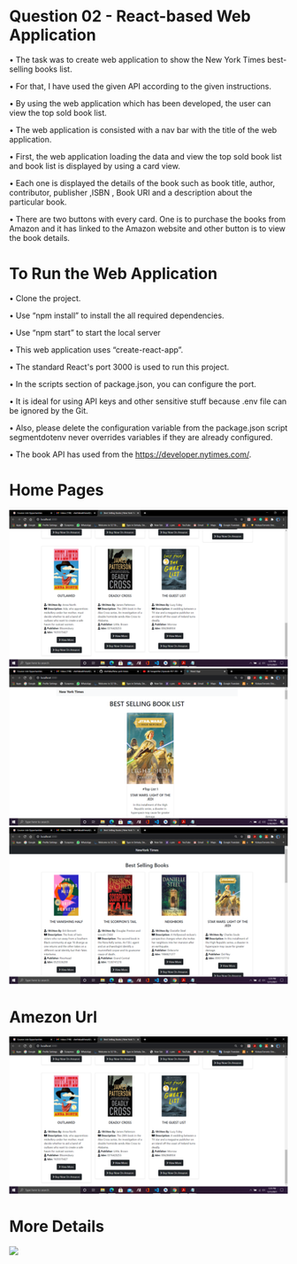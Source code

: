  <h1>Question 02 - React-based Web Application </h1>

• The task was to create web application to show the New York Times best-selling books list. 

• For that, I have used the given API according to the given instructions. 

• By using the web application which has been developed, the user can view the top sold book list. 

• The web application is consisted with a nav bar with the title of the web application. 

• First, the web application loading the data and view the top sold book list and book list is displayed by using a card view. 

• Each one is displayed the details of the book such as book title, author, contributor, publisher ,ISBN , Book URI and a description about the particular book. 

• There are two buttons with every card. One is to purchase the books from Amazon and it has linked to the Amazon website and other button is to 
view the book details. 


 <h1>To Run the Web Application </h1>

•  Clone the project.

• Use “npm install” to install the all required dependencies. 

• Use “npm start” to start the local server

• This web application uses “create-react-app”. 

• The standard React's port 3000 is used to run this project. 

• In the scripts section of package.json, you can configure the port. 

• It is ideal for using API keys and other sensitive stuff because .env file can be ignored by the Git.  

• Also, please delete the configuration variable from the package.json script segmentdotenv never overrides variables if they are already configured. 

• The book API has used from the https://developer.nytimes.com/.  

<h1>Home Pages</h1>

![](screenshots/Home.png)
![](screenshots/Home1.png)
![](screenshots/Home2.png)

<h1>Amezon Url</h1>

![](screenshots/Home.png)

<h1>More Details</h1>

![](screenshots/More_details.png)
